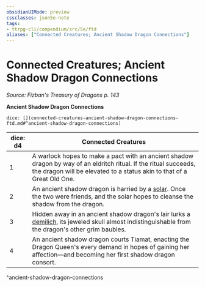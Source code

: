```yaml
---
obsidianUIMode: preview
cssclasses: json5e-note
tags:
- ttrpg-cli/compendium/src/5e/ftd
aliases: ["Connected Creatures; Ancient Shadow Dragon Connections"]
---
```

# Connected Creatures; Ancient Shadow Dragon Connections
*Source: Fizban's Treasury of Dragons p. 143* 

**Ancient Shadow Dragon Connections**

`dice: [](connected-creatures-ancient-shadow-dragon-connections-ftd.md#^ancient-shadow-dragon-connections)`

| dice: d4 | Connected Creatures |
|----------|---------------------|
| 1 | A warlock hopes to make a pact with an ancient shadow dragon by way of an eldritch ritual. If the ritual succeeds, the dragon will be elevated to a status akin to that of a Great Old One. |
| 2 | An ancient shadow dragon is harried by a [solar](solar.md). Once the two were friends, and the solar hopes to cleanse the shadow from the dragon. |
| 3 | Hidden away in an ancient shadow dragon's lair lurks a [demilich](demilich.md), its jeweled skull almost indistinguishable from the dragon's other grim baubles. |
| 4 | An ancient shadow dragon courts Tiamat, enacting the Dragon Queen's every demand in hopes of gaining her affection—and becoming her first shadow dragon consort. |
^ancient-shadow-dragon-connections
